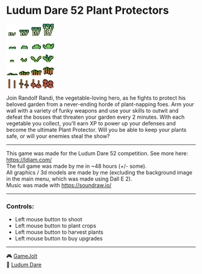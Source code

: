 ﻿# Ludum Dare 52 Plant Protectors

![Screenshot](Assets/Textures/leek.png "Logo")   
![Screenshot](Assets/Textures/lettuce.png "Logo")   
![Screenshot](Assets/Textures/zucchini.png "Logo")   
![Screenshot](Assets/Textures/carrots.png "Logo")   
![Screenshot](Assets/Textures/tomato.png "Logo")

Join Randolf Randi, the vegetable-loving hero, as he fights to protect his beloved garden from a never-ending horde of plant-napping foes. Arm your wall with a variety of funky weapons and use your skills to outwit and defeat the bosses that threaten your garden every 2 minutes. With each vegetable you collect, you'll earn XP to power up your defenses and become the ultimate Plant Protector. Will you be able to keep your plants safe, or will your enemies steal the show?

---

This game was made for the Ludum Dare 52 competition. See more here: https://ldjam.com/   
The full game was made by me in ~48 hours (+/- some).   
All graphics / 3d models are made by me (excluding the background image in the main menu, which was made using Dall E 2).   
Music was made with https://soundraw.io/

---
### Controls:   
- Left mouse button to shoot
- Left mouse button to plant crops
- Left mouse button to harvest plants
- Left mouse button to buy upgrades

---

:video_game: [GameJolt](https://gamejolt.com/games/plant-protectors-ld52/777848)   
:game_die: [Ludum Dare](https://ldjam.com/events/ludum-dare/52/$314819)